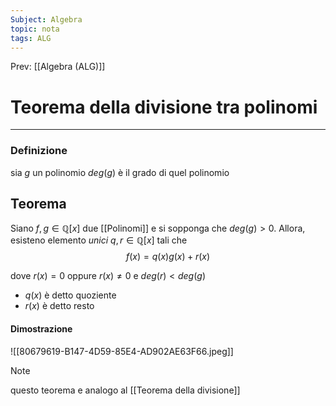 ```yaml
---
Subject: Algebra
topic: nota
tags: ALG
---
```


Prev: [[Algebra (ALG)]]

# Teorema della divisione tra polinomi
---
### Definizione
sia $g$ un polinomio $deg(g)$ è il grado di quel polinomio 

## Teorema
Siano $f,g \in \mathbb{Q}[x]$ due [[Polinomi]] e si sopponga che $deg(g) > 0$. Allora, esisteno elemento _unici_ $q,r \in \mathbb{Q}[x]$ tali che  
$$f(x)=q(x)g(x) + r(x)$$

dove $r(x) = 0$ oppure $r(x) \not =0$ e $deg(r) < deg(g)$
- $q(x)$ è detto quoziente
- $r(x)$ è detto resto 

#### Dimostrazione
![[80679619-B147-4D59-85E4-AD902AE63F66.jpeg]]


>[!note]
>questo teorema e analogo al [[Teorema della divisione]]